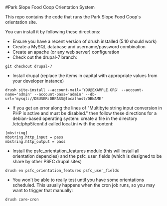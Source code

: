 #Park Slope Food Coop Orientation System

This repo contains the code that runs the Park Slope Food Coop's orientation site.

You can install it by following these directions:

 * Ensure you have a recent version of drush installed (5.10 should work)
 * Create a MySQL database and username/password combination
 * Create an apache (or any web server) configuration
 * Check out the drupal-7 branch:
```
git checkout drupal-7 
```
 * Install drupal (replace the items in capital with appropriate values from your developer instance)
```
drush site-install --account-mail='YOU@EXAMPLE.ORG' --account-name='admin' --account-pass='admin' --db-url='mysql://DBUSER:DBPASS@localhost/DBNAME'
```
 * If you get an error along the lines of "Multibyte string input conversion in PHP is active and must be disabled." then follow these directions for a debian-based operating system: create a file in the directory /etc/php5/conf.d called local.ini with the content:
```
[mbstring]
mbstring.http_input = pass
mbstring.http_output = pass
```
 * Install the psfc_orientation_features module (this will install all orientation depencies) and the psfc_user_fields (which is designed to be share by other PSFC drupal sites)
```
drush en psfc_orientation_features psfc_user_fields
```
 * You won't be able to really test until you have some orientations scheduled. This usually happens when the cron job runs, so you may want to trigger that manually:
```
drush core-cron
```
